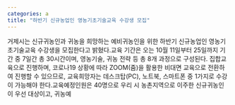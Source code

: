 ```yaml
---
categories: a
title: "하반기 신규농업인 영농기초기술교육 수강생 모집"
---
```

거제시는 신규귀농인과 귀농을 희망하는 예비귀농인을 위한 하반기 신규농업인 영농기초기술교육 수강생을 모집한다고 밝혔다.교육 기간은 오는 10월 11일부터 25일까지 기간 중 7일간 총 30시간이며, 영농기술, 귀농 전략 등 총 8개 과정으로 구성된다. 집합교육으로 진행하며, 코로나19 상황에 따라 ZOOM(줌)을 활용한 비대면 교육으로 전환하여 진행할 수 있으므로, 교육희망자는 데스크탑(PC), 노트북, 스마트폰 중 1가지로 수강이 가능해야 한다.교육예정인원은 40명으로 우리 시 농촌지역으로 이주한 신규귀농인이 우선 대상이고, 귀농예